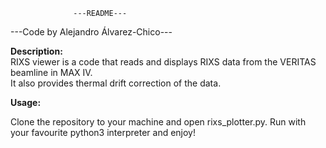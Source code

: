                   ---README---
---Code by Alejandro Álvarez-Chico---

<b>Description:</b>\
RIXS viewer is a code that reads and displays RIXS data from the VERITAS beamline in MAX IV.\
It also provides thermal drift correction of the data.

<b>Usage:</b>

Clone the repository to your machine and open rixs_plotter.py.
Run with your favourite python3 interpreter and enjoy!

